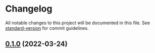 # Changelog

All notable changes to this project will be documented in this file. See [standard-version](https://github.com/conventional-changelog/standard-version) for commit guidelines.

## [0.1.0](https://github.com/aws-samples/cdk-image-pipeline/compare/v0.0.1...v0.1.0) (2022-03-24)
